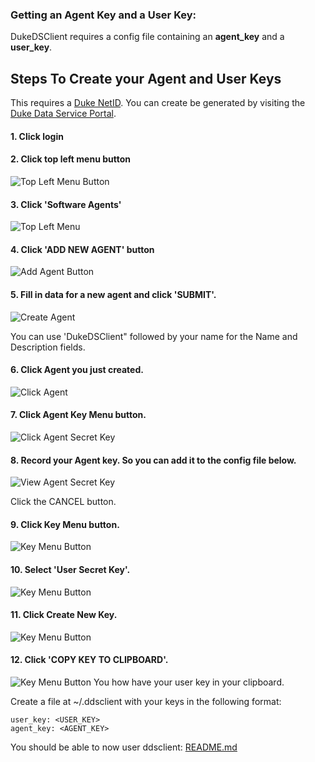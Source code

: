 ### Getting an Agent Key and a User Key:
DukeDSClient requires a config file containing an __agent_key__ and a __user_key__.

## Steps To Create your Agent and User Keys
This requires a [Duke NetID](https://oit.duke.edu/email-accounts/netid/).
You can create be generated by visiting the [Duke Data Service Portal](https://dataservice.duke.edu).
####  1. Click login
####  2. Click top left menu button
![Top Left Menu Button](images/TopLeftMenuButton.png?raw=true "Top Left Menu Button")
####  3. Click 'Software Agents'
![Top Left Menu](images/TopLeftMenu.png?raw=true "Top Left Menu")
####  4. Click 'ADD NEW AGENT' button
![Add Agent Button](images/AddAgentButton.png?raw=true "Add Agent Button")
####  5. Fill in data for a new agent and click 'SUBMIT'.
![Create Agent](images/CreateAgent.png?raw=true "Create Agent")

You can use 'DukeDSClient" followed by your name for the Name and Description fields.
####  6. Click Agent you just created.
![Click Agent](images/ClickAgent.png?raw=true "Click Agent")
####  7. Click Agent Key Menu button.
![Click Agent Secret Key](images/ClickAgentSecretKey.png?raw=true "Click Agent Secret Key")
####  8. Record your Agent key. So you can add it to the config file below.
![View Agent Secret Key](images/ViewAgentSecretKey.png?raw=true "View Agent Secret Key")

Click the CANCEL button.
####  9. Click Key Menu button.
![Key Menu Button](images/KeyMenuButton.png?raw=true "Key Menu Button")
####  10. Select 'User Secret Key'.
![Key Menu Button](images/KeyMenu.png?raw=true "Key Menu Button")
####  11. Click Create New Key.
![Key Menu Button](images/CreateNewKey.png?raw=true "Key Menu Button")
####  12. Click 'COPY KEY TO CLIPBOARD'.
![Key Menu Button](images/CopyKeyToClipboard.png?raw=true "Key Menu Button")
You how have your user key in your clipboard.

Create a file at ~/.ddsclient with your keys in the following format:
```
user_key: <USER_KEY>
agent_key: <AGENT_KEY>
```

You should be able to now user ddsclient: [README.md](../README.md)
